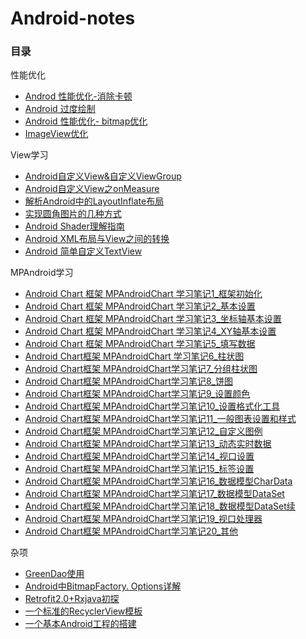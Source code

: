 # Android-notes
### 目录

性能优化

- [Androd 性能优化-消除卡顿](./Android_Preformance_Optimization_Study/Androd性能优化_消除卡顿.md)
- [Android 过度绘制](./Android_Preformance_Optimization_Study/Android过度绘制.md)
- [Android 性能优化- bitmap优化](./Android_Preformance_Optimization_Study/Android性能优化_bitmap优化.md)
- [ImageView优化](./Android_Preformance_Optimization_Study/ImageView优化.md)

View学习

- [Android自定义View&自定义ViewGroup](./ViewStudy/Android自定义View&自定义ViewGroup.md)
- [Android自定义View之onMeasure](./ViewStudy/Android自定义View之onMeasure.md)
- [解析Android中的LayoutInflate布局](./ViewStudy/解析Android中的LayoutInflate布局.md)
- [实现圆角图片的几种方式](./ViewStudy/实现圆角图片的几种方式.md)
- [Android Shader理解指南](./ViewStudy/Android_Shader理解指南.md)
- [Android XML布局与View之间的转换](./ViewStudy/Android_XML布局与View之间的转换.md)
- [Android 简单自定义TextView](./ViewStudy/Android_简单自定义TextView.md)

MPAndroid学习

- [Android Chart 框架 MPAndroidChart 学习笔记1_框架初始化](./MPAndroid_Study/Android_Chart_框架_MPAndroidChart_学习笔记1_框架初始化.md)
- [Android Chart 框架 MPAndroidChart 学习笔记2_基本设置](./MPAndroid_Study/Android_Chart_框架_MPAndroidChart_学习笔记2_基本设置.md)
- [Android Chart 框架 MPAndroidChart 学习笔记3_坐标轴基本设置](./MPAndroid_Study/Android_Chart_框架_MPAndroidChart_学习笔记3_坐标轴基本设置.md)
- [Android Chart 框架 MPAndroidChart 学习笔记4_XY轴基本设置](./MPAndroid_Study/Android_Chart_框架_MPAndroidChart_学习笔记4_XY轴基本设置.md)
- [Android Chart 框架 MPAndroidChart 学习笔记5_填写数据](./MPAndroid_Study/Android_Chart_框架_MPAndroidChart_学习笔记5_填写数据.md)
- [Android Chart框架 MPAndroidChart 学习笔记6_柱状图](./MPAndroid_Study/Android_Chart框架_MPAndroidChart_学习笔记6_柱状图.md)
- [Android Chart框架 MPAndroidChart学习笔记7_分组柱状图](./MPAndroid_Study/Android_Chart框架_MPAndroidChart学习笔记7_分组柱状图.md)
- [Android Chart框架 MPAndroidChart学习笔记8_饼图](./MPAndroid_Study/Android_Chart框架_MPAndroidChart学习笔记8_饼图.md)
- [Android Chart框架 MPAndroidChart学习笔记9_设置颜色](./MPAndroid_Study/Android_Chart框架_MPAndroidChart学习笔记9_设置颜色.md)
- [Android Chart框架 MPAndroidChart学习笔记10_设置格式化工具](./MPAndroid_Study/Android_Chart框架_MPAndroidChart学习笔记10_设置格式化工具.md)
- [Android Chart框架 MPAndroidChart学习笔记11_一般图表设置和样式](./MPAndroid_Study/Android_Chart框架_MPAndroidChart学习笔记11_一般图表设置和样式.md)
- [Android Chart框架 MPAndroidChart学习笔记12_自定义图例](./MPAndroid_Study/Android_Chart框架_MPAndroidChart学习笔记12_自定义图例.md)
- [Android Chart框架 MPAndroidChart学习笔记13_动态实时数据](./MPAndroid_Study/Android_Chart框架_MPAndroidChart学习笔记13_动态实时数据.md)
- [Android Chart框架 MPAndroidChart学习笔记14_视口设置](./MPAndroid_Study/Android_Chart框架_MPAndroidChart学习笔记14_视口设置.md)
- [Android Chart框架 MPAndroidChart学习笔记15_标签设置](./MPAndroid_Study/Android_Chart框架_MPAndroidChart学习笔记15_标签设置.md)
- [Android Chart框架 MPAndroidChart学习笔记16_数据模型CharData](./MPAndroid_Study/Android_Chart框架_MPAndroidChart学习笔记16_数据模型CharData.md)
- [Android Chart框架 MPAndroidChart学习笔记17_数据模型DataSet](./MPAndroid_Study/Android_Chart框架_MPAndroidChart学习笔记17_数据模型DataSet.md)
- [Android Chart框架 MPAndroidChart学习笔记18_数据模型DataSet续](./MPAndroid_Study/Android_Chart框架_MPAndroidChart学习笔记18_数据模型DataSet续.md)
- [Android Chart框架 MPAndroidChart学习笔记19_视口处理器](./MPAndroid_Study/Android_Chart框架_MPAndroidChart学习笔记19_视口处理器.md)
- [Android Chart框架 MPAndroidChart学习笔记20_其他](./MPAndroid_Study/Android_Chart框架_MPAndroidChart学习笔记20_其他.md)

杂项

- [GreenDao使用](./Others/GreenDao使用.md)
- [Android中BitmapFactory. Options详解](./Others/Android中BitmapFactory.Options详解.md)
- [Retrofit2.0+Rxjava初探](./Others/Retrofit2.0+Rxjava初探.md)
- [一个标准的RecyclerView模板](./Others/一个标准的RecyclerView模板.md)
- [一个基本Android工程的搭建](./Others/一个基本Android工程的搭建.md)



